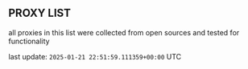 ## PROXY LIST

all proxies in this list were collected from open sources and tested for functionality

last update: `2025-01-21 22:51:59.111359+00:00` UTC